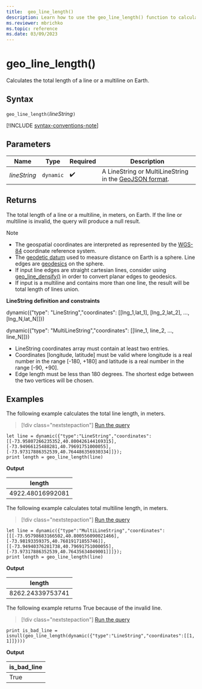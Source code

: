 ```yaml
---
title:  geo_line_length()
description: Learn how to use the geo_line_length() function to calculate the total length of a line string or a multiline string on Earth.
ms.reviewer: mbrichko
ms.topic: reference
ms.date: 03/09/2023
---
```

# geo_line_length()

Calculates the total length of a line or a multiline on Earth.

## Syntax

`geo_line_length(`*lineString*`)`

[!INCLUDE [syntax-conventions-note](../includes/syntax-conventions-note.md)]

## Parameters

|Name|Type|Required|Description|
|--|--|--|--|
| *lineString* | `dynamic` |  :heavy_check_mark: | A LineString or MultiLineString in the [GeoJSON format](https://tools.ietf.org/html/rfc7946).|

## Returns

The total length of a line or a multiline, in meters, on Earth. If the line or multiline is invalid, the query will produce a null result.

> [!NOTE]
>
> * The geospatial coordinates are interpreted as represented by the [WGS-84](https://earth-info.nga.mil/index.php?dir=wgs84&action=wgs84) coordinate reference system.
> * The [geodetic datum](https://en.wikipedia.org/wiki/Geodetic_datum) used to measure distance on Earth is a sphere. Line edges are [geodesics](https://en.wikipedia.org/wiki/Geodesic) on the sphere.
> * If input line edges are straight cartesian lines, consider using [geo_line_densify()](geo-line-densify-function.md) in order to convert planar edges to geodesics.
> * If input is a multiline and contains more than one line, the result will be total length of lines union.

**LineString definition and constraints**

dynamic({"type": "LineString","coordinates": [[lng_1,lat_1], [lng_2,lat_2], ..., [lng_N,lat_N]]})

dynamic({"type": "MultiLineString","coordinates": [[line_1, line_2, ..., line_N]]})

* LineString coordinates array must contain at least two entries.
* Coordinates [longitude, latitude] must be valid where longitude is a real number in the range [-180, +180] and latitude is a real number in the range [-90, +90].
* Edge length must be less than 180 degrees. The shortest edge between the two vertices will be chosen.

## Examples

The following example calculates the total line length, in meters.

> [!div class="nextstepaction"]
> <a href="https://dataexplorer.azure.com/clusters/help/databases/Samples?query=H4sIAAAAAAAAAz2PywqDMBBF9/0KyUrBSh6TSWLpH3TXpYiIBhuwUWw2UvrvTSp0VjOXw+XMbEM2O2+zazbuvn+6IX+TsK+W1OQW83vYnJ9ISYZl2Ubn+2BfpG6asxKVkZoqjsiFFJKXQCtNKXBkAAyNYLItDw4MIuMStOaaJU4ZNExJRuPIP6YEU1pj7JLC/DAESHcso0JA236Ky2mNQtHZ+ik8ovVkly490B1JnvbiCytjJ77WAAAA" target="_blank">Run the query</a>

```kusto
let line = dynamic({"type":"LineString","coordinates":[[-73.95807266235352,40.800426144169315],[-73.94966125488281,40.79691751000055],[-73.97317886352539,40.764486356930334]]});
print length = geo_line_length(line)
```

**Output**

|length|
|---|
|4922.48016992081|

The following example calculates total multiline length, in meters.

> [!div class="nextstepaction"]
> <a href="https://dataexplorer.azure.com/clusters/help/databases/Samples?query=H4sIAAAAAAAAAzWPy2rDMBBF9/kKo1UCThh5NA8l9A/aVZdGhJAIV+DKIVEXofTfK8dkN4/DnTljLM2Ycmzemssjn77Tef1ryuMazd58/IwlvdflZ7mlPJjWnKfpdkn5VOLd7Pu+3wruPIlXVrTMBF3rYKcARAweoLOOObQLp9YjkkehGRKuvRWrROI4VGihnHeAwp1aQX2CnitHFmCOfYUJWlFlpI7QL3kOidGBq3dtCOFvc1hd69/VL+ahfFXDIU7HWfa4TNZzvfkHgvHPoQIBAAA=" target="_blank">Run the query</a>

```kusto
let line = dynamic({"type":"MultiLineString","coordinates":[[[-73.95798683166502,40.800556090021466],[-73.98193359375,40.76819171855746]],[[-73.94940376281738,40.79691751000055],[-73.97317886352539,40.76435634049001]]]});
print length = geo_line_length(line)
```

**Output**

|length|
|---|
|8262.24339753741|

The following example returns True because of the invalid line.

> [!div class="nextstepaction"]
> <a href="https://dataexplorer.azure.com/clusters/help/databases/Samples?query=H4sIAAAAAAAAAysoyswrUcgsjk9KTInPycxLVbAF8vJKc3I00lPzwSLxOal56SUZGimVeYm5mcka1UollQWpSlZKPkDJ4BKgAelKOkrJ+flFKZl5iSWpxUpW0dGGOgqGsbG1mpqaAAO8tvRiAAAA" target="_blank">Run the query</a>

```kusto
print is_bad_line = isnull(geo_line_length(dynamic({"type":"LineString","coordinates":[[1, 1]]})))
```

**Output**

|is_bad_line|
|---|
|True|
